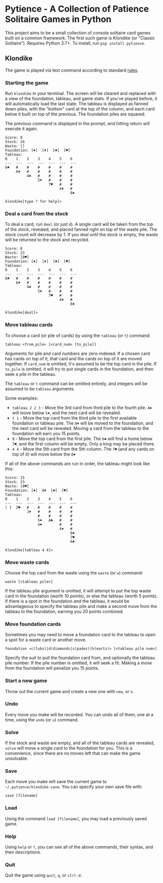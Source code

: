 # Pytience - A Collection of Patience Solitaire Games in Python

This project aims to be a small collection of console solitaire card games built on a common framework. The first such 
game is Klondike (or "Classic Solitaire").  Requires Python 3.7+.  To install, run `pip install pytience`.

## Klondike

The game is played via text command according to standard [rules](https://en.wikipedia.org/wiki/Klondike_%28solitaire%29).

### Starting the game

Run `klondike` in your terminal.  The screen will be cleared and replaced with a view of the foundation, tableau, and 
game stats.  If you've played before, it will automatically load the last state.  The tableau is displayed as fanned 
down piles, with the "bottom" card at the top of the column, and each card below it built on top of the previous.  The 
foundation piles are squared. 

The previous command is displayed in the prompt, and hitting return will execute it again.


```text
Score: 0
Stock: 24
Waste: []
Foundation: [♠]  [♦]  [♣]  [♥]
Tableau:
0    1    2    3    4    5    6
---  ---  ---  ---  ---  ---  ---
6♣   #    #    #    #    #    #
     A♦   #    #    #    #    #
          4♠   #    #    #    #
               5♦   #    #    #
                    7♥   #    #
                         4♦   #
                              8♠

klondike[type ? for help]>
```

### Deal a card from the stock

To deal a card, run `deal` (or just `d`).  A single card will be taken from the top of the stock, revealed, and placed 
fanned right on top of the waste pile.  The stock count will decrease by 1.  If you deal until the stock is empty, the 
waste will be returned to the stock and recycled.

```text
Score: 0
Stock: 23
Waste: [8♥]
Foundation: [♠]  [♦]  [♣]  [♥]
Tableau:
0    1    2    3    4    5    6
---  ---  ---  ---  ---  ---  ---
6♣   #    #    #    #    #    #
     A♦   #    #    #    #    #
          4♠   #    #    #    #
               5♦   #    #    #
                    7♥   #    #
                         4♦   #
                              8♠

klondike[deal]>
```

### Move tableau cards

To choose a card (or pile of cards) by using the `tableau` (or `t`) command:

`tableau <from_pile> [<card_num> [to_pile]]`

Arguments for pile and card numbers are zero-indexed.  If a chosen card has cards on top of it, that card and the cards 
 on top of it are moved together.  If `card_num` is omitted, it's assumed to be the top card in the pile.  If `to_pile` 
 is omitted, it will try to put single cards in the foundation, and then seek a pile in the tableau.
 
The `tableau` or `t` command can be omitted entirely, and integers will be assumed to be `tableau` arguments.  

Some examples: 

* `tableau 2 2 3` - Move the 3rd card from third pile to the fourth pile.  `4♠` will move below `5♦`, and the next card 
will be revealed.
* `t 1` - Move the top card from the third pile to the first available foundation or tableau pile.  The `A♦` will be 
moved to the foundation, and the next card will be revealed.  Moving a card from the tableau to the foundation will 
earn you 15 points.
* `0` - Move the top card from the first pile.  The `6♣` will find a home below `7♥`, and the first column will be 
empty.  Only a king may be placed there.
* `4 4` - Move the 5th card from the 5th column.  The `7♥` (and any cards on top of it) will move below the `8♠`

If all of the above commands are run in order, the tableau might look like this:

```text
Score: 15
Stock: 23
Waste: [8♥]
Foundation: [♠]  A♦  [♣]  [♥]
Tableau:
0    1    2    3    4    5    6
---  ---  ---  ---  ---  ---  ---
[ ]  2♥   #    #    #    #    #
          J♦   #    #    #    #
               #    #    #    #
               5♦   A♣   #    #
               4♠        #    #
                         4♦   #
                              8♠
                              7♥
                              6♣

klondike[tableau 4 4]>
```

### Move waste cards

Choose the top card from the waste using the `waste` (or `w`) command:

`waste [<tableau pile>]`

If the tableau pile argument is omitted, it will attempt to put the top waste card in the foundation (worth 10 points), 
or else the tableau (worth 5 points).  If there is a spot in the foundation _and_ the tableau, it would be advantageous 
to specify the tableau pile and make a second move from the tableau to the foundation, earning you 20 points combined.

### Move foundation cards

Sometimes you may need to move a foundation card to the tableau to open a spot for a waste card or another move.

`foundation <c(lubs)|d(diamonds|s(pades)|h(earts)> [<tableau pile num>]`

Specify the suit to pull the foundation card from, and optionally the tableau pile number.  If the pile number is 
omitted, it will seek a fit.  Making a move from the foundation will penalize you 15 points.

### Start a new game

Throw out the current game and create a new one with `new`, or `n`.

### Undo

Every move you make will be recorded.  You can undo all of them, one at a time, using the `undo` (or `u`) command.

### Solve

If the stock and waste are empty, and all of the tableau cards are revealed, `solve` will move a single card to the
foundation for you.  This is a convenience, since there are no moves left that can make the game unsolvable.

### Save

Each move you make will save the current game to `~/.pytience/klondike.save`.  You can specify your own save file with:

`save [filename]`

### Load

Using the command `load [filename]`, you may load a previously saved game.

### Help

Using `help` or `?`, you can see all of the above commands, their syntax, and their descriptions.

### Quit

Quit the game using `quit`, `q`, or `ctrl-d`.
